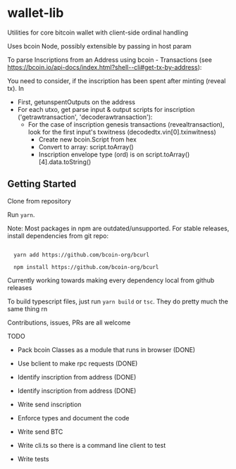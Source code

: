 # wallet-lib

Utilities for core bitcoin wallet with client-side ordinal handling

Uses bcoin Node, possibly extensible by passing in host param


To parse Inscriptions from an Address using  bcoin - Transactions (see https://bcoin.io/api-docs/index.html?shell--cli#get-tx-by-address):

 You need to consider, if the inscription has been spent after minting (reveal tx). In   
 - First, getunspentOutputs on the address
 - For each utxo, get parse input & output scripts for inscription ('getrawtransaction', 'decoderawtransaction'):
     - For the case of inscription genesis transactions (revealtransaction), look for the first input's txwitness (decodedtx.vin[0].txinwitness)
       - Create new bcoin.Script from hex
       - Convert to array:  script.toArray()
       - Inscription envelope type (ord) is on script.toArray()[4].data.toString()

  
  ## Getting Started

  Clone from repository

  Run ```yarn```.

  Note: Most packages in npm are outdated/unsupported. For stable releases, install dependencies from git repo:

```

  yarn add https://github.com/bcoin-org/bcurl

  npm install https://github.com/bcoin-org/bcurl

```
  Currently working towards making every dependency local from github releases


  To build typescript files, just run ```yarn build``` or ```tsc```. They do pretty much the same thing rn


  Contributions, issues, PRs are all welcome  

    


TODO

- Pack bcoin Classes as a module that runs in browser (DONE)

- Use bclient to make rpc requests (DONE)

- Identify inscription from address (DONE)

- Identify inscription from address (DONE)

- Write send inscription

- Enforce types and document the code

- Write send BTC

- Write cli.ts so there is a command line client to test

- Write tests
